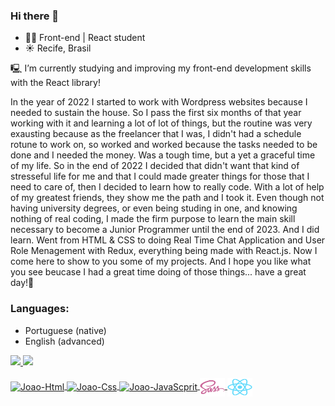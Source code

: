 ### Hi there 👋
- 👨‍💻 Front-end | React student
- ☀️ Recife, Brasil

🖳 I’m currently studying and improving my front-end development skills with the React library!

In the year of 2022 I started to work with Wordpress websites because I needed to sustain the house. So I pass the first six months of that year working with it and learning a lot of lot of things, but the routine was very exausting because as the freelancer that I was, I didn't had a schedule rotune to work on, so worked and worked because the tasks needed to be done and I needed the money. Was a tough time, but a yet a graceful time of my life. So in the end of 2022 I decided that didn't want that kind of stresseful life for me and that I could made greater things for those that I need to care of, then I decided to learn how to really code. With a lot of help of my greatest friends, they show me the path and I took it. Even though not having university degrees, or even being studing in one, and knowing nothing of real coding, I made the firm purpose to learn the main skill necessary to become a Junior Programmer until the end of 2023. And I did learn. Went from HTML & CSS to doing Real Time Chat Application and User Role Menagement with Redux, everything being made with React.js. Now I come here to show to you some of my projects. And I hope you like what you see beucase I had a great time doing of those things... have a great day!👋  

<h3>Languages: </h3>
<ul>
  <li>Portuguese (native)</li>
  <li>English (advanced)</li>
</ul>


<div align="start">
  <a href="https://github.com/jfilgueira">
  <img height="180em" src="https://github-readme-stats.vercel.app/api?username=jfilgueira&show_icons=true&theme=gotham&include_all_commits=true&count_private=true"/>
  <img height="180em" src="https://github-readme-stats.vercel.app/api/top-langs/?username=jfilgueira&layout=compact&langs_count=7&theme=gotham"/>
</div>
  
   <div style="display: inline_block"><br>
  <img align="center" alt="Joao-Html" height="30" width="40" src="https://cdn.jsdelivr.net/gh/devicons/devicon/icons/html5/html5-original.svg" />
  <img align="center" alt="Joao-Css" height="30" width="40" src="https://cdn.jsdelivr.net/gh/devicons/devicon/icons/css3/css3-original.svg" />
  <img align="center" alt="Joao-JavaScprit" height="30" width="40" src="https://cdn.jsdelivr.net/gh/devicons/devicon/icons/javascript/javascript-original.svg" />
  <img align="center" alt="Sass" height="30" width="40" src="https://raw.githubusercontent.com/devicons/devicon/master/icons/sass/sass-original.svg">
  <img align="center" alt="React" height="30" width="40" src="https://raw.githubusercontent.com/devicons/devicon/master/icons/react/react-original.svg">
   
##     
